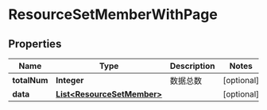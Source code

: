 

# ResourceSetMemberWithPage


## Properties

| Name | Type | Description | Notes |
|------------ | ------------- | ------------- | -------------|
|**totalNum** | **Integer** | 数据总数 |  [optional] |
|**data** | [**List&lt;ResourceSetMember&gt;**](ResourceSetMember.md) |  |  [optional] |



